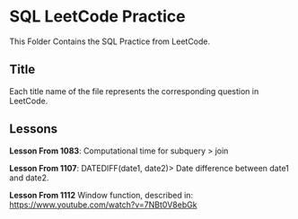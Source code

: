 # SQL LeetCode Practice
This Folder Contains the SQL Practice from LeetCode.
## Title
Each title name of the file represents the corresponding question in LeetCode.
## Lessons
**Lesson From 1083**: Computational time for subquery > join

**Lesson From 1107**: DATEDIFF(date1, date2)> Date difference between date1 and date2.

**Lesson From 1112** Window function, described in: https://www.youtube.com/watch?v=7NBt0V8ebGk
